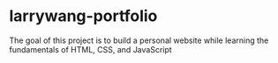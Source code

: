 # larrywang-portfolio
The goal of this project is to build a personal website while learning the fundamentals of HTML, CSS, and JavaScript
